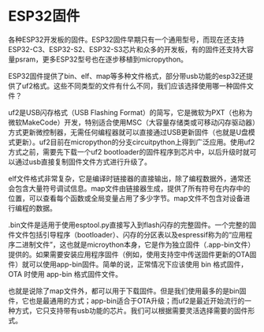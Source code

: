 # ESP32固件

各种ESP32开发板的固件。ESP32固件早期只有一个通用型号，而现在还支持ESP32-C3、ESP32-S2、ESP32-S3芯片和众多的开发板，有的固件还支持大容量psram，更多ESP32型号也在逐步移植到micropython。

ESP32固件提供了bin、elf、map等多种文件格式，部分带usb功能的esp32还提供了uf2格式。这些不同类型的文件有什么不同，我们应该选择使用哪一种固件文件？

uf2是USB闪存格式（USB Flashing Format）的简写，它是微软为PXT（也称为微软MakeCode）开发，特别适合使用MSC（大容量存储类或可移动闪存驱动器）方式更新微控制器，无需任何编程器就可以直接通过USB更新固件（也就是U盘模式更新）。uf2目前在micropython的分支circuitpython上得到广泛应用。使用uf2方式之前，需要先下载一个uf2 bootloader的固件程序到芯片中，以后升级时就可以通过usb直接复制固件文件方式进行升级了。

elf文件格式非常复杂，它是编译时链接器的直接输出，除了编程数据外，通常还会包含大量符号调试信息。map文件由链接器生成，提供了所有符号在内存中的位置，可以查看每个函数或全局变量占用了多少字节。map文件不包含对设备进行编程的数据。

.bin文件是适用于使用esptool.py直接写入到flash闪存的完整固件。一个完整的固件文件包括引导程序（bootloader）、闪存的分区表以及espressif称为的“应用程序二进制文件”，这也就是microython本身，它是作为独立固件（.app-bin文件）提供的。如果需要安装应用程序固件（例如，使用支持空中传送固件更新的OTA固件）就可以使用app-bin固件。简单的说，正常情况下应该使用 bin 格式固件，OTA 时使用 app-bin 格式固件文件。

也就是说除了map文件外，都可以用于下载固件。但是我们使用最多的是bin固件，它也是最通用的方式；app-bin适合于OTA升级；而uf2是最近开始流行的一种方式，它只支持带有usb功能的芯片。我们可以根据需要灵活选择需要的固件形式。